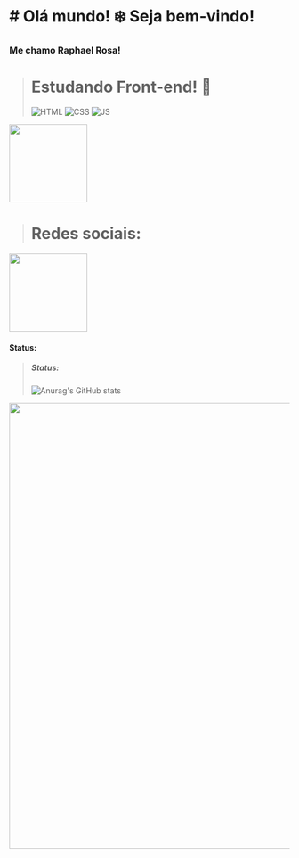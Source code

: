 # # Olá mundo! ❄️ Seja bem-vindo! 
### Me chamo **Raphael Rosa!**

> Estudando Front-end! 🚀
> =
> ![HTML](https://img.shields.io/badge/HTML-239120?style=for-the-badge&logo=html5&logoColor=white)
 ![CSS](https://img.shields.io/badge/CSS3-1572B6?style=for-the-badge&logo=css3&logoColor=whitee)
 ![JS](https://img.shields.io/badge/JavaScript-F7DF1E?style=for-the-badge&logo=javascript&logoColor=black)

<img src="https://pbs.twimg.com/media/GCi20bwWAAERU2r?format=png&name=small" width="140"> 



> Redes sociais:
> =

<img src="https://pbs.twimg.com/media/GCi49hcXYAArPrt?format=png&name=small" width="140"> 

#### Status:
> ##### Status:
> ![Anurag's GitHub stats](https://github-readme-stats.vercel.app/api?username=ByProya&show_icons=true&theme=tokyonight)

<img width="800" src="https://media.giphy.com/media/pVGsAWjzvXcZW4ZBTE/giphy.gif">
